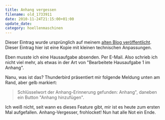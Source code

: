 ```yaml
---
title: Anhang vergessen
filename: old_1733911
date: 2010-11-24T21:15:00+01:00
update_date:
category: hoellenmaschinen
---
```

Dieser Eintrag wurde ursprünglich auf meinem [alten Blog veröffentlicht](https://stu.blogger.de/stories/1733911/). Dieser Eintrag hier ist eine Kopie mit kleinen technischen Anpassungen.

Eben musste ich eine Hausaufgabe absenden. Per E-Mail.
Also schrieb ich nicht viel mehr, als etwas in der Art von "Bearbeitete Hausaufgabe 1 im Anhang".

Nanu, was ist das? Thunderbird präsentiert mir folgende Meldung unten am Rand, aber gelb markiert:

> Schlüsselwort der Anhang-Erinnerung gefunden: Anhang", daneben ein Button "Anhang hinzufügen".

Ich weiß nicht, seit wann es dieses Feature gibt, mir ist es heute zum ersten Mal aufgefallen. Anhang-Vergesser, frohlocket! Nun hat alle Not ein Ende.
